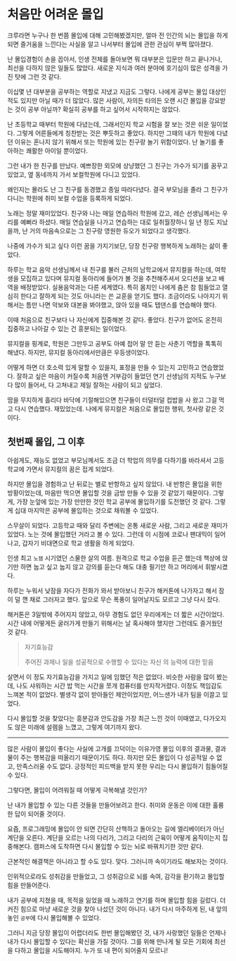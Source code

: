 # 처음만 어려운 몰입

크루라면 누구나 한 번쯤 몰입에 대해 고민해봤겠지만,
얼마 전 인간의 뇌는 몰입을 하게 되면 즐거움을 느낀다는 사실을 알고 나서부터
몰입에 관한 관심이 부쩍 많아졌다.

난 몰입경험이 손을 꼽아서, 인생 전체를 돌아보면
뭐 대부분은 입문만 하고 끝나거나, 최선을 다하지 않은 일들도 많았다.
새로운 지식과 여러 분야에 호기심이 많은 성격을 가진 탓에 그런 것 같다.

이십몇 년 대부분을 공부하는 역할로 지냈고 지금도 그렇다.
나에게 공부는 몰입 대상인 적도 있지만 아닐 때가 더 많았다.
많은 사람이, 자의든 타의든 오랜 시간 몰입을 강요받는 것이 공부 아닐까?
확실히 공부를 하고 싶어서 시작하지는 않았다.

난 초등학교 때부터 학원에 다녔는데, 그래서인지 학교 시험을 잘 보는 것은 쉬운 일이었다.
그렇게 어른들에게 칭찬받는 것은 뿌듯하고 좋았다.
하지만 그때의 내가 학원에 다녔던 이유는 혼나지 않기 위해서 또는 학원에 있는 친구랑 놀기 위함이었다.
난 놀기를 좋아하는 쾌활한 아이일 뿐이었다.

그런 내가 한 친구를 만났다. 예쁘장한 외모에 상냥했던 그 친구는
가수가 되기를 꿈꾸고 있었고, 옆 동네까지 가서 보컬학원에 다니고 있었다.

왜인지는 몰라도 난 그 친구를 동경했고 종일 따라다녔다.
결국 부모님을 졸라 그 친구가 다니는 학원에 취미 보컬 수업을 등록하게 되었다.

노래는 정말 재미있었다. 친구와 나는 매일 연습하러 학원에 갔고, 레슨 선생님께서는 우리를 예뻐라 하셨다.
매일 연습실을 나가고 연습하는 대로 일취월장하니
일 년 정도 지났을까, 난 거의 마음속으로는 그 친구랑 영원한 듀오가 되었다고 생각했다.

나중에 가수가 되고 싶다 이런 꿈을 가지기보단, 당장 친구랑 행복하게 노래하는 삶이 좋았다.

하루는 학교 음악 선생님께서 내 친구를 불러 근처의 남학교에서 뮤지컬을 하는데,
여학생을 모집하고 있다며 뮤지컬 동아리에 들어가 볼 것을 추천해주셔서 오디션을 보고 배역을 배정받았다.
실용음악과는 다른 세계였다. 특히 몸치인 나에게 춤은 참 힘들었고 열심히 한다고 잘하게 되는 것도 아니라는 쓴 교훈을 얻기도 했다.
조금이라도 나아지기 위해서는 틈만 나면 악보와 대본을 봐야했고, 앉아 있을 때도 탭댄스를 연습해야 했다.

이때 처음으로 친구보다 나 자신에게 집중해본 것 같다.
좋았다. 친구가 없어도 온전히 집중하고 나아갈 수 있는 건 흥분되는 일이었다.

뮤지컬을 핑계로, 학원은 그만두고 공부도 아예 접어 말 안 듣는 사춘기 역할을 톡톡히 해냈다.
하지만, 뮤지컬 동아리에서만큼은 우등생이었다.

어떻게 하면 더 호소력 있게 말할 수 있을지, 표정을 만들 수 있는지 고민하고 연습했었다. 잘하고 싶은 마음이 커질수록
처음엔 거부감이 들었던 연기 선생님의 지적도 누구보다 많이 들어서, 다 고쳐내고 제일 잘하는 사람이 되고 싶었다.

땀을 무지하게 흘리다 바닥에 기절해있으면
친구들이 터덜터덜 컵밥을 사 왔고 그걸 먹고 다시 연습했다.
재밌었는데.
나에게 뮤지컬은 처음으로 몰입한 행위, 첫사랑 같은 것이다.

## 첫번째 몰입, 그 이후

아쉽게도, 재능도 없었고 부모님께서도 조금 더 학업의 의무를 다하기를 바라셔서 고등학교에 가면서 뮤지컬의 꿈은 접게 되었다.

하지만 몰입을 경험하고 난 뒤로는 별로 반항하고 싶지 않았다.
내 반항은 몰입을 위한 방황이었는데, 마음만 먹으면 몰입할 것을 금방 만들 수 있을 것 같았기 때문이다.
그렇게, 가장 눈앞에 있는 가장 만만한 것인 학교 공부에 몰입하기를 도전했던 것 같다.
그렇게 십대 마지막은 공부에 몰입하는 것으로 채워볼 수 있었다.

스무살이 되었다.
고등학교 때와 달리 주변에는 온통 새로운 사람, 그리고 새로운 재미가 있었다.
노는 것에 몰입했던 거라고 볼 수 있다.
그런데 이 시점에 코로나 팬대믹이 일어나고, 갑자기 비대면으로 학교 생활을 하게 되었다.

인생 최고 `노잼` 시기였던 스물한 살의 여름.
원격으로 학교 수업을 듣곤 했는데 책상에 앉기만 하면 눕고 싶고
눕지 않고 강의를 듣는다 해도 대충 필기만 하고 머리에서 휘발시켰다.

하루는 누워서 낮잠을 자다가 전화가 와서 받아보니
친구가 해커톤에 나가자고 해서 잠이 덜 깬 채로 그러자고 했다.
앞으로 무슨 폭풍이 일어날지도 모르고 그냥 다시 잤다.

해커톤은 3일밖에 주어지지 않았고, 아무 경험도 없던 우리에게는 더 짧은 시간이었다.
시간 내에 어떻게든 굴러가게 만들기 위해서는 날 혹사해야 했지만 그런데도 즐거웠던 것 같다. 


> 자기효능감
> 
> 주어진 과제나 일을 성공적으로 수행할 수 있다는 자신 의 능력에 대한 믿음
>

살면서 이 정도 자기효능감을 가지고 일에 임했던 적은 없었다.
비슷한 사람을 많이 봤는데, 나도 샤워하는 시간 밥 먹는 시간을 쪼개 컴퓨터를 만지작거렸다.
이정도 책임감도 느껴본 적이 없었다. 별생각 없이 받아들인 제안이었지만, 어느샌가 내가 팀을 이끌고 있었다.

다시 몰입할 것을 찾았다는 흥분감과 안도감을 가장 최근 느낀 것이 이때였고,
다가오지도 않은 미래에 설렘을 느꼈고, 그렇게 여기까지 왔다.

---

많은 사람이 몰입이 좋다는 사실에 고개를 끄덕이는 이유가영
몰입 이후의 결과물, 결과물이 주는 행복감을 떠올리기 때문이기도 하다.
하지만 모든 몰입이 다 성공적일 수 없고, 만족스러울 수도 없다.
긍정적인 피드백을 받지 못한 우리는 다시 몰입하기 힘들어질 수 있다.

그렇다면, 몰입이 어려워질 때 어떻게 극복해낼 것인가?

난 내가 몰입할 수 있는 다른 것들을 만들어보려고 한다.
취미와 운동은 이에 대한 훌륭한 답이 되어줄 것이다.

요즘, 프로그래밍에 몰입이 안 되면 간단히 산책하고 돌아오는 길에
엘리베이터가 아닌 계단을 오른다.
계단을 오르는 나의 다리가, 그리고 다리의 근육이 어떻게 움직이는지 집중해본다.
캠퍼스에 도착하면 다시 몰입할 수 있는 뇌로 바꿔치기한 것만 같다.

근본적인 해결책은 아니라고 할 수도 있다.
맞다. 그러니까 속이기라도 해보자는 것이다.

인위적으로라도 성취감을 만들었고,
그 성취감으로 뇌를 속여, 감각을 환기하고
몰입할 힘을 만들어준다.

내가 공부에 지쳤을 때, 목적을 잃었을 때
노래하고 연기를 하며 몰입할 힘을 길렀다.
더 커진 힘으로 마냥 새로운 것을 찾아 나섰던 것이 아니다.
내가 다시 마주하게 된, 내 앞의 놓인 `공부`에 다시 몰입해볼 수 있었다.

그러니 지금 당장 몰입이 어렵더라도
한번 몰입해봤던 것, 내가 사랑했던 일들은
언제나 내가 다시 몰입할 수 있다는 확신을 가질 것이다.
그를 위해 만나게 될 모든 기회에 최선을 다하고 몰입을 시도해야지.
누가 또 내 편이 되어줄지 모르니!